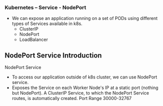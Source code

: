 ### Kubernetes – Service - NodePort
* We can expose an application running on a set of PODs using different types of Services available in k8s. 
  * ClusterIP
  * NodePort
  * LoadBalancer


## NodePort Service Introduction
NodePort Service 
* To access our application outside of k8s cluster, we can use NodePort service. 
* Exposes the Service on each Worker Node's IP at a static port (nothing but NodePort). 
A ClusterIP Service, to which the NodePort Service routes, is automatically created. 
Port Range 30000-32767
